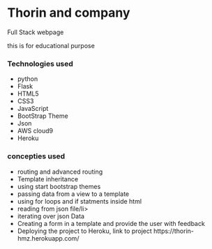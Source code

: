 <h1>Thorin and company</h1>
<p>Full Stack webpage<p>
<p>this is for educational purpose<p>

<h3>Technologies used</h3>
<ul>
         <li>python</li>
         <li>Flask</li>
         <li>HTML5</li>
         <li>CSS3</li>
         <li>JavaScript</li>
         <li>BootStrap Theme</li>
         <li>Json</li>
         <li>AWS cloud9</li>
         <li>Heroku</li>
      
</ul>
<h3>concepties used</h3>
<ul>
         <li>routing and advanced routing</li>
         <li>Template inheritance</li>
         <li>using start bootstrap themes</li>
         <li>passing data from a view to a template</li>
         <li>using for loops and if statments inside html</li>
         <li>reading from json file/li>
         <li>iterating over json Data</li>
         <li>Creating a form in a template and provide the user with feedback</li>
         <li> Deploying the project to Heroku, link to project https://thorin-hmz.herokuapp.com/</li>
      
</ul>
